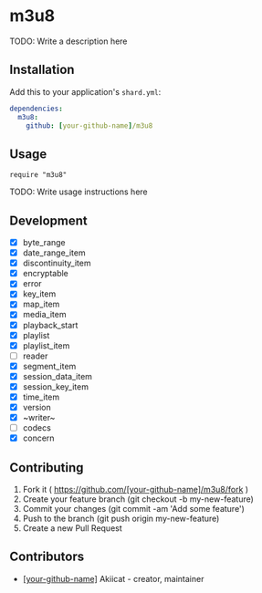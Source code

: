 # m3u8

TODO: Write a description here

## Installation

Add this to your application's `shard.yml`:

```yaml
dependencies:
  m3u8:
    github: [your-github-name]/m3u8
```

## Usage

```crystal
require "m3u8"
```

TODO: Write usage instructions here

## Development

- [x] byte_range
- [x] date_range_item
- [x] discontinuity_item
- [x] encryptable
- [x] error
- [x] key_item
- [x] map_item
- [x] media_item
- [x] playback_start
- [x] playlist
- [x] playlist_item
- [ ] reader
- [x] segment_item
- [x] session_data_item
- [x] session_key_item
- [x] time_item
- [x] version
- [x] ~writer~
- [ ] codecs
- [x] concern

## Contributing

1. Fork it ( https://github.com/[your-github-name]/m3u8/fork )
2. Create your feature branch (git checkout -b my-new-feature)
3. Commit your changes (git commit -am 'Add some feature')
4. Push to the branch (git push origin my-new-feature)
5. Create a new Pull Request

## Contributors

- [[your-github-name]](https://github.com/[your-github-name]) Akiicat - creator, maintainer
